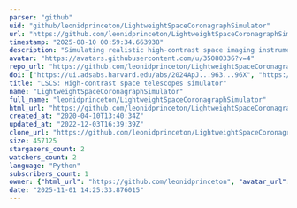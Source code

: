 ```yaml
---
parser: "github"
uid: "github/leonidprinceton/LightweightSpaceCoronagraphSimulator"
url: "https://github.com/leonidprinceton/LightweightSpaceCoronagraphSimulator"
timestamp: "2025-08-10 00:59:34.663938"
description: "Simulating realistic high-contrast space imaging instruments in their linear regime"
avatar: "https://avatars.githubusercontent.com/u/35080336?v=4"
repo_url: "https://github.com/leonidprinceton/LightweightSpaceCoronagraphSimulator"
doi: ["https://ui.adsabs.harvard.edu/abs/2024ApJ...963...96X", "https://ui.adsabs.harvard.edu/abs/2025ascl.soft07002P/abstract"]
title: "LSCS: High-contrast space telescopes simulator"
name: "LightweightSpaceCoronagraphSimulator"
full_name: "leonidprinceton/LightweightSpaceCoronagraphSimulator"
html_url: "https://github.com/leonidprinceton/LightweightSpaceCoronagraphSimulator"
created_at: "2020-04-10T13:40:34Z"
updated_at: "2022-12-03T16:39:39Z"
clone_url: "https://github.com/leonidprinceton/LightweightSpaceCoronagraphSimulator.git"
size: 457125
stargazers_count: 2
watchers_count: 2
language: "Python"
subscribers_count: 1
owner: {"html_url": "https://github.com/leonidprinceton", "avatar_url": "https://avatars.githubusercontent.com/u/35080336?v=4", "login": "leonidprinceton", "type": "User"}
date: "2025-11-01 14:25:33.876015"
---
```

